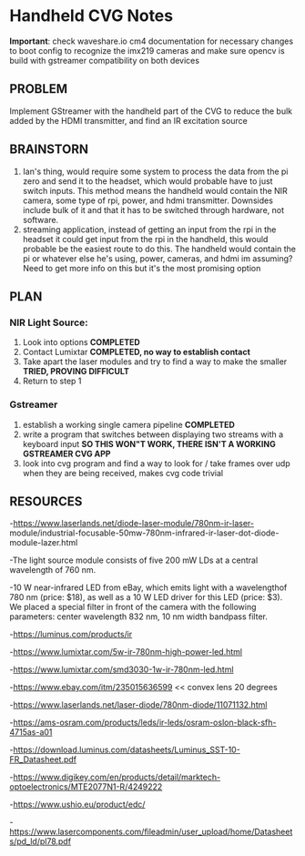 # Handheld CVG Notes

**Important**: check waveshare.io cm4 documentation for necessary changes to boot config to recognize the imx219 cameras and make sure opencv is build with gstreamer compatibility on both devices

## PROBLEM

Implement GStreamer with the handheld part of the CVG to reduce the bulk added by the HDMI transmitter, and find an IR excitation source

## BRAINSTORN

1. Ian's thing, would require some system to process the data from the pi 
	zero and send it to the headset, which would probable have to just switch 
	inputs. This method means the handheld would contain the NIR camera, some 
	type of rpi, power, and hdmi transmitter. Downsides include bulk of it and
	that it has to be switched through hardware, not software.
2. streaming application, instead of getting an input from the rpi 
	in the headset it could get input from the rpi in the handheld, this would 
	probable be the easiest route to do this. The handheld would contain the pi
	or whatever else he's using, power, cameras, and hdmi im assuming? Need to 
	get more info on this but it's the most promising option

## PLAN

### NIR Light Source:
1. Look into options **COMPLETED**
2. Contact Lumixtar **COMPLETED, no way to establish contact**
3. Take apart the laser modules and try to find a way to make the smaller **TRIED, PROVING DIFFICULT**
4. Return to step 1

### Gstreamer
1. establish a working single camera pipeline **COMPLETED**
2. write a program that switches between displaying two streams with a keyboard input **SO THIS WON"T WORK, THERE ISN'T A WORKING GSTREAMER CVG APP**
3. look into cvg program and find a way to look for / take frames over udp when they are being received, makes cvg code trivial

## RESOURCES
-https://www.laserlands.net/diode-laser-module/780nm-ir-laser-
			module/industrial-focusable-50mw-780nm-infrared-ir-laser-dot-diode-
			module-lazer.html
   
-The light source module consists of five 200 mW LDs at a central 
			wavelength of 760 nm.
   
-10 W near-infrared LED from eBay, which emits light with a wavelengthof 
			780 nm (price: $18), as well as a 10 W LED driver for this LED 
			(price: $3). We placed a special filter in front of the camera with 
			the following parameters: center wavelength 832 nm, 10 nm width 
			bandpass filter.
   
-https://luminus.com/products/ir

-https://www.lumixtar.com/5w-ir-780nm-high-power-led.html

-https://www.lumixtar.com/smd3030-1w-ir-780nm-led.html

-https://www.ebay.com/itm/235015636599 << convex lens 20 degrees

-https://www.laserlands.net/laser-diode/780nm-diode/11071132.html

-https://ams-osram.com/products/leds/ir-leds/osram-oslon-black-sfh-4715as-a01

-https://download.luminus.com/datasheets/Luminus_SST-10-FR_Datasheet.pdf

-https://www.digikey.com/en/products/detail/marktech-optoelectronics/MTE2077N1-R/4249222

-https://www.ushio.eu/product/edc/

-https://www.lasercomponents.com/fileadmin/user_upload/home/Datasheets/pd_ld/pl78.pdf
